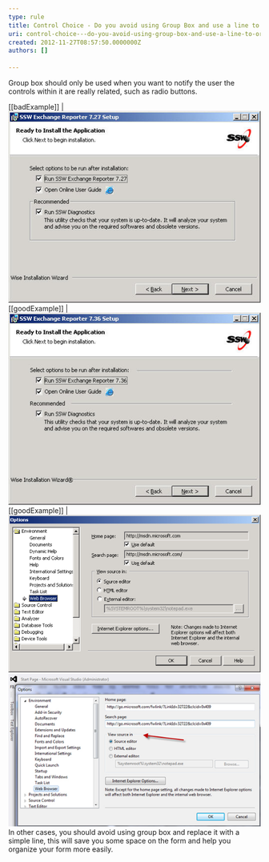```yaml
---
type: rule
title: Control Choice - Do you avoid using Group Box and use a line to organize your form?
uri: control-choice---do-you-avoid-using-group-box-and-use-a-line-to-organize-your-form
created: 2012-11-27T08:57:50.0000000Z
authors: []

---
```


Group box should only be used when you want to notify the user the controls within it are really related, such as radio buttons.
 
[[badExample]]
| ![Inappropriate use of 'Group Box', there is nothing to be grouped](../../assets/RulesT8.jpg)
[[goodExample]]
| ![Use a line to organize different sections](../../assets/RulesT4.jpg)
[[goodExample]]
| ![VS.NET 2003 Options form, appropriate use of 'Group Box', the radio buttons are related to each other](../../assets/RulesT6.gif)
![ Good Example - VS.NET 2012 Options form, also appropriate use of 'Group Box'](../../assets/vsnet-groupbox.jpg)
In other cases, you should avoid using group box and replace it with a simple line, this will save you some space on the form and help you organize your form more easily.
